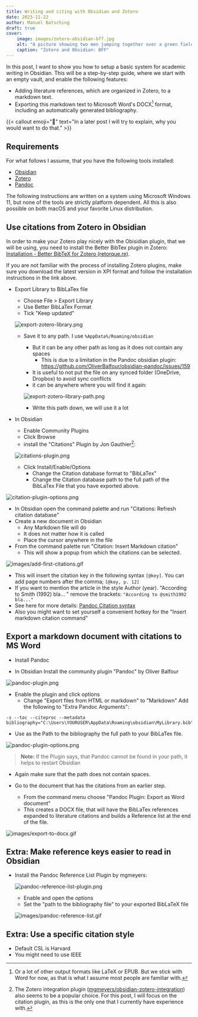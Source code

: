 ```yaml
---
title: Writing and citing with Obsidian and Zotero
date: 2023-11-22
author: Manuel Batsching
draft: true
cover:
    image: images/zotero-obsidian-bff.jpg
    alt: "A picture showing two men jumping together over a green field. Instead of heads they have the Zotero and Obsidian logo respectively."
    caption: "Zotero and Obsidian: BFF"
---
```


In this post, I want to show you how to setup a basic system for academic writing in Obsidian. This will be a step-by-step guide, where we start with an empty vault, and enable the following features:

- Adding literature references, which are organized in Zotero, to a markdown text.
- Exporting this markdown text to Microsoft Word's DOCX[^1] format, including an automatically generated bibliography.

{{< callout emoji="📎" text="In a later post I will try to explain, why you would want to do that." >}}
## Requirements

For what follows I assume, that you have the following tools installed:

  - [Obsidian](https://obsidian.md/download)
  - [Zotero](https://www.zotero.org/download/)
  - [Pandoc](https://pandoc.org/installing.html)

The following instructions are written on a system using Microsoft Windows 11, but none of the tools are strictly platform dependent. All this is also possible on both macOS and your favorite Linux distribution. 
## Use citations from Zotero in Obsidian

In order to make your Zotero play nicely with the Obisidian plugin, that we will be using, you need to install the Better BibTex plugin in Zotero: [Installation - Better BibTeX for Zotero (retorque.re)](https://retorque.re/zotero-better-bibtex/installation/index.html). 

If you are not familiar with the process of installing Zotero plugins, make sure you download the latest version in XPI format and follow the installation instructions in the link above.

- Export Library to BibLaTex file
  - Choose File > Export Library
  - Use Better BibLaTex Format
  - Tick "Keep updated"
  
  ![export-zotero-library.png](images/export-zotero-library.png)
  - Save it to any path. I use `%AppData%/Roaming/obsidian`
    - But it can be any other path as long as it does not contain any spaces
      - This is due to a limitation in the Pandoc obsidian plugin: https://github.com/OliverBalfour/obsidian-pandoc/issues/159
    - It is useful to not put the file on any synced folder (OneDrive, Dropbox) to avoid sync conflicts
    - it can be anywhere where you will find it again:
    
    ![export-zotero-library-path.png](images/export-zotero-library-path.png)
    - Write this path down, we will use it a lot
- In Obsidian 
  - Enable Community Plugins
  - Click Browse
  - install the "Citations" Plugin by Jon Gauthier[^2]: 

  ![citations-plugin.png](images/citations-plugin.png)
  - Click Install/Enable/Options
    - Change the Citation database format to "BibLaTex"
    - Change the Citation database path to the full path of the BibLaTex File that you have exported above.

![citation-plugin-options.png](images/citation-plugin-options.png)

- In Obsidian open the command palette and run "Citations: Refresh citation database"
- Create a new document in Obsidian 
  - Any Markdown file will do
  - It does not matter how it is called
  - Place the cursor anywhere in the file
- From the command palette run "Citation: Insert Markdown citation"
  - This will show a popup from which the citations can be selected.

 ![images/add-first-citations.gif](images/add-first-citations.gif)
  - This will insert the citation key in the following syntax `[@key]`. You can add page numbers after the comma; `[@key, p. 12]`
  - If you want to mention the article in the style Author (year). "According to Smith (1992) bla... " remove the brackets: `"According to @smith1992 bla..."`
  - See here for more details: [Pandoc Citation syntax](https://pandoc.org/chunkedhtml-demo/8.20-citation-syntax.html)
  - Also you might want to set yourself a convenient hotkey for the "Insert markdown citation command"
## Export a markdown document with citations to MS Word

- Install Pandoc

- In Obsidian Install the community plugin "Pandoc" by Oliver Balfour

![pandoc-plugin.png](images/pandoc-plugin.png)

  - Enable the plugin and click options
    - Change "Export files from HTML or markdown" to "Markdown"
    Add the following to "Extra Pandoc Arguments":

```shell
-s --toc --citeproc --metadata bibliography="C:\Users\YOURUSER\AppData\Roaming\obsidian\MyLibrary.bib"
```

- Use as the Path to the bibliography the full path to your BibLaTex file.
    
![pandoc-plugin-options.png](images/pandoc-plugin-options.png)
    
   > **Note:** If the Plugin says, that Pandoc cannot be found in your path, it helps to restart Obsidian
  
  - Again make sure that the path does not contain spaces.

- Go to the document that has the citations from an earlier step.
  - From the command menu choose "Pandoc Plugin: Export as Word document"
  - This creates a DOCX file, that will have the BibLaTex references expanded to literature citations and builds a Reference list at the end of the file.
  
![images/export-to-docx.gif](images/export-to-docx.gif)


## Extra: Make reference keys easier to read in Obsidian

- Install the Pandoc Reference List Plugin by mgmeyers:
  
  ![pandoc-reference-list-plugin.png](images/pandoc-reference-list-plugin.png)
  
  - Enable and open the options
  - Set the "path to the bibliography file" to your exported BibLaTeX file
  
  ![images/pandoc-reference-list.gif](images/pandoc-reference-list.gif)
  
## Extra: Use a specific citation style

- Default CSL is Harvard
- You might need to use IEEE

[^1]: Or a lot of other output formats like LaTeX or EPUB. But we stick with Word for now, as that is what I assume most people are familiar with.
[^2]: The Zotero integration plugin ([mgmeyers/obsidian-zotero-integration](https://github.com/mgmeyers/obsidian-zotero-integration)) also seems to be a popular choice. For this post, I will focus on the citation plugin, as this is the only one that I currently have experience with.